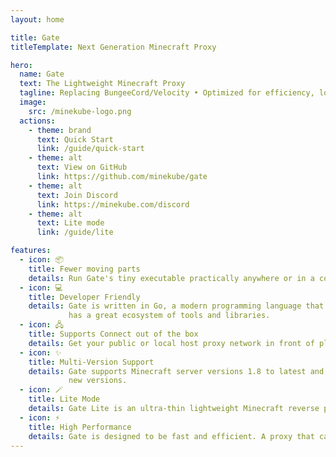 ```yaml
---
layout: home

title: Gate
titleTemplate: Next Generation Minecraft Proxy

hero:
  name: Gate
  text: The Lightweight Minecraft Proxy
  tagline: Replacing BungeeCord/Velocity • Optimized for efficiency, low memory usage 10MB • Developed in Go • Embrace the cloud native era!
  image:
    src: /minekube-logo.png
  actions:
    - theme: brand
      text: Quick Start
      link: /guide/quick-start
    - theme: alt
      text: View on GitHub
      link: https://github.com/minekube/gate
    - theme: alt
      text: Join Discord
      link: https://minekube.com/discord
    - theme: alt
      text: Lite mode
      link: /guide/lite

features:
  - icon: 📦
    title: Fewer moving parts
    details: Run Gate's tiny executable practically anywhere or in a container - No Java runtime needed!
  - icon: 💻
    title: Developer Friendly
    details: Gate is written in Go, a modern programming language that is easy to learn and
             has a great ecosystem of tools and libraries.
  - icon: 🖧
    title: Supports Connect out of the box
    details: Get your public or local host proxy network in front of players with organic traffic.
  - icon: ✨️
    title: Multi-Version Support
    details: Gate supports Minecraft server versions 1.8 to latest and is constantly updated to support
             new versions.
  - icon: 🪄
    title: Lite Mode
    details: Gate Lite is an ultra-thin lightweight Minecraft reverse proxy for host based connection routing.
  - icon: ⚡️
    title: High Performance
    details: Gate is designed to be fast and efficient. A proxy that can handle thousands of players with ease. 
---
```

